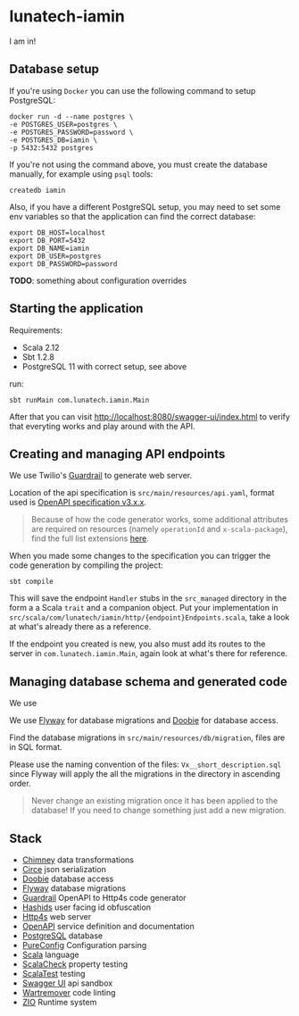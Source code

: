 # lunatech-iamin

I am in!

## Database setup

If you're using `Docker` you can use the following command to setup PostgreSQL:

```
docker run -d --name postgres \
-e POSTGRES_USER=postgres \
-e POSTGRES_PASSWORD=password \
-e POSTGRES_DB=iamin \
-p 5432:5432 postgres
```

If you're not using the command above, you must create the database manually, for example using `psql` tools:

```
createdb iamin
```

Also, if you have a different PostgreSQL setup, you may need to set some env variables so that the application can find
the correct database:

```
export DB_HOST=localhost
export DB_PORT=5432
export DB_NAME=iamin
export DB_USER=postgres
export DB_PASSWORD=password
```

**TODO**: something about configuration overrides


## Starting the application

Requirements:

- Scala 2.12
- Sbt 1.2.8
- PostgreSQL 11 with correct setup, see above

run:

```
sbt runMain com.lunatech.iamin.Main
```

After that you can visit [http://localhost:8080/swagger-ui/index.html](http://localhost:8080/swagger-ui/index.html) to
verify that everyting works and play around with the API. 


## Creating and managing API endpoints

We use Twilio's [Guardrail](https://github.com/twilio/guardrail) to generate web server.

Location of the api specification is `src/main/resources/api.yaml`, format used is
[OpenAPI specification v3.x.x](https://swagger.io/specification).

>Because of how the code generator works, some additional attributes are required on resources (namely `operationId`
and `x-scala-package`), find the full list extensions
[here](https://github.com/twilio/guardrail/blob/master/docs/book.md#guardrail-extensions).

When you made some changes to the specification you can trigger the code generation by compiling the project:

```
sbt compile
```
This will save the endpoint `Handler` stubs in the `src_managed` directory in the form a a Scala `trait` and a companion
object.
Put your implementation in `src/scala/com/lunatech/iamin/http/{endpoint}Endpoints.scala`, take a look at what's already
there as a reference.

If the endpoint you created is new, you also must add its routes to the server in `com.lunatech.iamin.Main`,
again look at what's there for reference.


## Managing database schema and generated code

We use 

We use [Flyway](https://flywaydb.org/) for database migrations and [Doobie](https://github.com/tpolecat/doobie) for
database access.

Find the database migrations in `src/main/resources/db/migration`, files are in SQL format.

Please use the naming convention of the files: `Vx__short_description.sql` since Flyway will apply the all the
migrations in the directory in ascending order.

> Never change an existing migration once it has been applied to the database! If you need to change something just add
a new migration.

## Stack

- [Chimney](https://scalalandio.github.io/chimney/) data transformations
- [Circe](https://circe.github.io/circe/) json serialization
- [Doobie](https://github.com/tpolecat/doobie) database access
- [Flyway](https://flywaydb.org) database migrations
- [Guardrail](https://github.com/twilio/guardrail/) OpenAPI to Http4s code generator
- [Hashids](https://hashids.org) user facing id obfuscation
- [Http4s](https://http4s.org) web server
- [OpenAPI](https://swagger.io) service definition and documentation
- [PostgreSQL](https://www.postgresql.org) database
- [PureConfig](https://pureconfig.github.io) Configuration parsing
- [Scala](https://www.scala-lang.org) language
- [ScalaCheck](https://www.scalacheck.org) property testing
- [ScalaTest]( http://www.scalatest.org) testing
- [Swagger UI](https://swagger.io/tools/swagger-ui/) api sandbox
- [Wartremover](http://www.wartremover.org) code linting
- [ZIO](https://zio.dev) Runtime system
